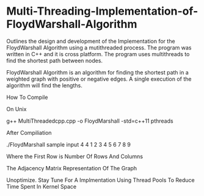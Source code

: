 # Multi-Threading-Implementation-of-FloydWarshall-Algorithm
Outlines the design and development of the Implementation for the FloydWarshall Algorithm using a mutithreaded process. The program was written in C++ and it is cross platform.
The program uses multithreads to find the shortest path between nodes.


FloydWarshall Algorithm is an algorithm for finding the shortest path in a weighted graph with positive or negative edges. A single execution of the algorithm will find the lengths.

How To Compile 

On Unix 

g++ MultiThreadedcpp.cpp -o FloydMarshall -std=c++11 pthreads 

After Compiliation 

./FloydMarshall 
sample input 
4 4 
1 2 3
4 5 6
7 8 9 

Where the First Row is Number Of Rows And Columns 

The Adjacency Matrix Representation Of The Graph 

Unoptimize. Stay Tune For A Implmentation Using Thread Pools To Reduce Time Spent In Kernel Space 

